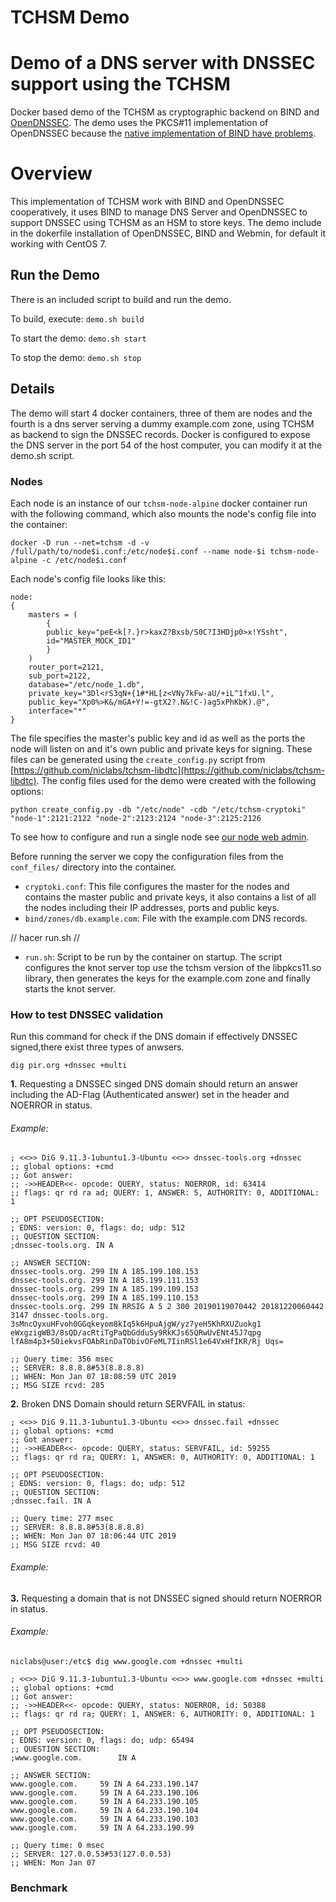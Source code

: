 
# TCHSM Demo

# Demo of a DNS server with DNSSEC support using the TCHSM
Docker based demo of the TCHSM as cryptographic backend on BIND and [OpenDNSSEC](opendnssec.md). The demo uses the PKCS#11 implementation of OpenDNSSEC because the [native implementation of BIND have problems](bind_problems_PKCS11.md).

# Overview
This implementation of TCHSM work with BIND and OpenDNSSEC cooperatively, it uses BIND to manage DNS Server and OpenDNSSEC to support DNSSEC using TCHSM as an HSM to store keys. The demo include in the dokerfile installation of OpenDNSSEC, BIND and Webmin, for default it working with CentOS 7.

## Run the Demo

There is an included script to build and run the demo.

To build, execute: ```demo.sh build```

To start the demo: ```demo.sh start```

To stop the demo: ```demo.sh stop```

## Details 

The demo will start 4 docker containers, three of them are nodes and the fourth is a dns server serving a dummy example.com zone, using TCHSM as backend to sign the DNSSEC records. Docker is configured to expose the DNS server in the port 54 of the host computer, you can modify it at the demo.sh script.

### Nodes

Each node is an instance of our `tchsm-node-alpine` docker container run with the following command, which also mounts the node's config file into the container:

```
docker -D run --net=tchsm -d -v /full/path/to/node$i.conf:/etc/node$i.conf --name node-$i tchsm-node-alpine -c /etc/node$i.conf
```

Each node's config file looks like this:
```
node:
{
	masters = (
		{
		public_key="peE<k[?.}r>kaxZ?Bxsb/S0C?I3HDjp0>x!YSsht",
		id="MASTER_MOCK_ID1"
		}
	)
	router_port=2121,
	sub_port=2122,
	database="/etc/node_1.db",
	private_key="3Dl<rS3qN+{1#*HL[z<VNy7kFw-aU/+iL^1fxU.l",
	public_key="Xp0%>K&/mGA+Y!=-gtX2?.N&!C-)ag5xPhKbK).@",
	interface="*"
}
```

The file specifies the master's public key and id as well as the ports the node will listen on and it's own public and private keys for signing. These files can be generated using the `create_config.py` script from [https://github.com/niclabs/tchsm-libdtc](https://github.com/niclabs/tchsm-libdtc). The config files used for the demo were created with the following options:

```
python create_config.py -db "/etc/node" -cdb "/etc/tchsm-cryptoki" "node-1":2121:2122 "node-2":2123:2124 "node-3":2125:2126
```

To see how to configure and run a single node see [our node web admin](https://github.com/niclabs/docker/tree/master/tchsm/node-webadmin).



Before running the server we copy the configuration files from the `conf_files/` directory into the container.
 - `cryptoki.conf`: This file configures the master for the nodes and contains the master public and private keys, it also contains a list of all the nodes including their IP addresses, ports and public keys. 
 - `bind/zones/db.example.com`: File with the example.com DNS records.
 
 // hacer run.sh //
 - `run.sh`: Script to be run by the container on startup. The script configures the knot server top use the tchsm version of the libpkcs11.so library, then generates the keys for the example.com zone and finally starts the knot server.


### How to test DNSSEC validation

Run this command for check if the DNS domain if effectively DNSSEC signed,there exist three types of anwsers.

```
dig pir.org +dnssec +multi
```
**1.** Requesting a DNSSEC singed DNS domain should return an answer including the AD-Flag (Authenticated answer) set in the header and NOERROR in status. 

###### Example:

```
; <<>> DiG 9.11.3-1ubuntu1.3-Ubuntu <<>> dnssec-tools.org +dnssec
;; global options: +cmd
;; Got answer:
;; ->>HEADER<<- opcode: QUERY, status: NOERROR, id: 63414
;; flags: qr rd ra ad; QUERY: 1, ANSWER: 5, AUTHORITY: 0, ADDITIONAL: 1

;; OPT PSEUDOSECTION:
; EDNS: version: 0, flags: do; udp: 512
;; QUESTION SECTION:
;dnssec-tools.org. IN A

;; ANSWER SECTION:
dnssec-tools.org. 299 IN A 185.199.108.153
dnssec-tools.org. 299 IN A 185.199.111.153
dnssec-tools.org. 299 IN A 185.199.109.153
dnssec-tools.org. 299 IN A 185.199.110.153
dnssec-tools.org. 299 IN RRSIG A 5 2 300 20190119070442 20181220060442 3147 dnssec-tools.org. 3sMncOyxuHFvoh0GGqkeyom8kIq5k6HpuAjgW/yz7yeH5KhRXUZuokg1 eWxgzigWB3/8sQD/acRtiTgPaQbGdduSy9RkKJs65QRwUvENt45J7qpg lfA8m4p3+50iekvsFOAbRinDaTObivOFeML7IinRSl1e64VxHfIKR/Rj Uqs=

;; Query time: 356 msec
;; SERVER: 8.8.8.8#53(8.8.8.8)
;; WHEN: Mon Jan 07 18:08:59 UTC 2019
;; MSG SIZE rcvd: 285

``` 


**2.** Broken DNS Domain should return SERVFAIL in status:
``` 
; <<>> DiG 9.11.3-1ubuntu1.3-Ubuntu <<>> dnssec.fail +dnssec
;; global options: +cmd
;; Got answer:
;; ->>HEADER<<- opcode: QUERY, status: SERVFAIL, id: 59255
;; flags: qr rd ra; QUERY: 1, ANSWER: 0, AUTHORITY: 0, ADDITIONAL: 1

;; OPT PSEUDOSECTION:
; EDNS: version: 0, flags: do; udp: 512
;; QUESTION SECTION:
;dnssec.fail. IN A

;; Query time: 277 msec
;; SERVER: 8.8.8.8#53(8.8.8.8)
;; WHEN: Mon Jan 07 18:06:44 UTC 2019
;; MSG SIZE rcvd: 40
``` 
###### Example: 

**3.** Requesting a domain that is not DNSSEC signed should return NOERROR in status.

######  Example:
``` 
niclabs@user:/etc$ dig www.google.com +dnssec +multi

; <<>> DiG 9.11.3-1ubuntu1.3-Ubuntu <<>> www.google.com +dnssec +multi
;; global options: +cmd
;; Got answer:
;; ->>HEADER<<- opcode: QUERY, status: NOERROR, id: 50388
;; flags: qr rd ra; QUERY: 1, ANSWER: 6, AUTHORITY: 0, ADDITIONAL: 1

;; OPT PSEUDOSECTION:
; EDNS: version: 0, flags: do; udp: 65494
;; QUESTION SECTION:
;www.google.com.		IN A

;; ANSWER SECTION:
www.google.com.		59 IN A	64.233.190.147
www.google.com.		59 IN A	64.233.190.106
www.google.com.		59 IN A	64.233.190.105
www.google.com.		59 IN A	64.233.190.104
www.google.com.		59 IN A	64.233.190.103
www.google.com.		59 IN A	64.233.190.99

;; Query time: 0 msec
;; SERVER: 127.0.0.53#53(127.0.0.53)
;; WHEN: Mon Jan 07 
``` 

### Benchmark 

